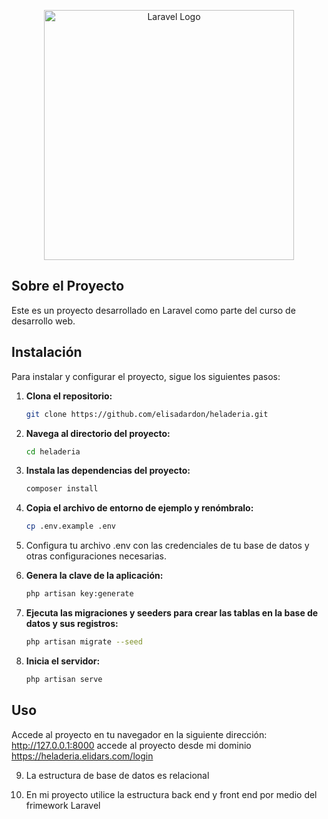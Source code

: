 <p align="center"><a href="https://laravel.com" target="_blank"><img src="https://raw.githubusercontent.com/laravel/art/master/logo-lockup/5%20SVG/2%20CMYK/1%20Full%20Color/laravel-logolockup-cmyk-red.svg" width="400" alt="Laravel Logo"></a></p>

## Sobre el Proyecto
Este es un proyecto desarrollado en Laravel como parte del curso de desarrollo web. 

## Instalación

Para instalar y configurar el proyecto, sigue los siguientes pasos:

1. **Clona el repositorio:**
   ```bash
   git clone https://github.com/elisadardon/heladeria.git

2. **Navega al directorio del proyecto:**
   ```bash
   cd heladeria

3. **Instala las dependencias del proyecto:**
   ```bash
   composer install
   
4. **Copia el archivo de entorno de ejemplo y renómbralo:**
   ```bash
   cp .env.example .env

5. Configura tu archivo .env con las credenciales de tu base de datos y otras configuraciones necesarias.

6. **Genera la clave de la aplicación:**
   ```bash
   php artisan key:generate

7. **Ejecuta las migraciones y seeders para crear las tablas en la base de datos y sus registros:**
   ```bash
   php artisan migrate --seed

8. **Inicia el servidor:**
   ```bash
   php artisan serve

## Uso

Accede al proyecto en tu navegador en la siguiente dirección: http://127.0.0.1:8000 
accede al proyecto desde mi dominio https://heladeria.elidars.com/login


9. La estructura de base de datos es relacional 

10. En mi proyecto utilice la estructura back end y front end por medio del frimework Laravel

